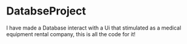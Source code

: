 # DatabseProject
I have made a Database interact with a  Ui that stimulated as a medical equipment rental company, this is all the code for it!
